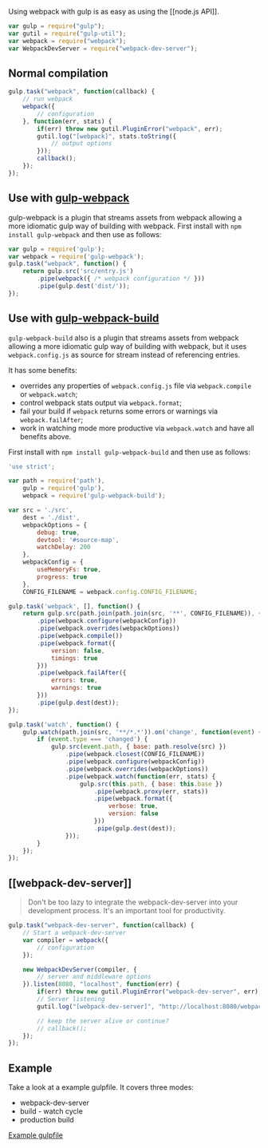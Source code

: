 Using webpack with gulp is as easy as using the [[node.js API]].

``` javascript
var gulp = require("gulp");
var gutil = require("gulp-util");
var webpack = require("webpack");
var WebpackDevServer = require("webpack-dev-server");
```

## Normal compilation

``` javascript
gulp.task("webpack", function(callback) {
	// run webpack
	webpack({
		// configuration
	}, function(err, stats) {
		if(err) throw new gutil.PluginError("webpack", err);
		gutil.log("[webpack]", stats.toString({
			// output options
		}));
		callback();
	});
});
```

## Use with [gulp-webpack](https://github.com/shama/gulp-webpack)

gulp-webpack is a plugin that streams assets from webpack allowing a more idiomatic gulp way of building with webpack. First install with `npm install gulp-webpack` and then use as follows:

``` javascript
var gulp = require('gulp');
var webpack = require('gulp-webpack');
gulp.task("webpack", function() {
	return gulp.src('src/entry.js')
		.pipe(webpack({ /* webpack configuration */ }))
		.pipe(gulp.dest('dist/'));
});
```

## Use with [gulp-webpack-build](https://github.com/mdreizin/gulp-webpack-build)

`gulp-webpack-build` also is a plugin that streams assets from webpack allowing a more idiomatic gulp way of building with webpack, but it uses `webpack.config.js` as source for stream instead of referencing entries.

It has some benefits:

- overrides any properties of `webpack.config.js` file via `webpack.compile` or `webpack.watch`;
- control webpack stats output via `webpack.format`;
- fail your build if `webpack` returns some errors or warnings via `webpack.failAfter`;
- work in watching mode more productive via `webpack.watch` and have all benefits above.

First install with `npm install gulp-webpack-build` and then use as follows:

``` javascript
'use strict';

var path = require('path'),
    gulp = require('gulp'),
    webpack = require('gulp-webpack-build');

var src = './src',
    dest = './dist',
    webpackOptions = {
        debug: true,
        devtool: '#source-map',
        watchDelay: 200
    },
    webpackConfig = {
        useMemoryFs: true,
        progress: true
    },
    CONFIG_FILENAME = webpack.config.CONFIG_FILENAME;

gulp.task('webpack', [], function() {
    return gulp.src(path.join(path.join(src, '**', CONFIG_FILENAME)), { base: path.resolve(src) })
        .pipe(webpack.configure(webpackConfig))
        .pipe(webpack.overrides(webpackOptions))
        .pipe(webpack.compile())
        .pipe(webpack.format({
            version: false,
            timings: true
        }))
        .pipe(webpack.failAfter({
            errors: true,
            warnings: true
        }))
        .pipe(gulp.dest(dest));
});

gulp.task('watch', function() {
    gulp.watch(path.join(src, '**/*.*')).on('change', function(event) {
        if (event.type === 'changed') {
            gulp.src(event.path, { base: path.resolve(src) })
                .pipe(webpack.closest(CONFIG_FILENAME))
                .pipe(webpack.configure(webpackConfig))
                .pipe(webpack.overrides(webpackOptions))
                .pipe(webpack.watch(function(err, stats) {
                    gulp.src(this.path, { base: this.base })
                        .pipe(webpack.proxy(err, stats))
                        .pipe(webpack.format({
                            verbose: true,
                            version: false
                        }))
                        .pipe(gulp.dest(dest));
                }));
        }
    });
});
```

## [[webpack-dev-server]]

> Don't be too lazy to integrate the webpack-dev-server into your development process. It's an important tool for productivity.

``` javascript
gulp.task("webpack-dev-server", function(callback) {
	// Start a webpack-dev-server
	var compiler = webpack({
		// configuration
	});

	new WebpackDevServer(compiler, {
		// server and middleware options
	}).listen(8080, "localhost", function(err) {
		if(err) throw new gutil.PluginError("webpack-dev-server", err);
		// Server listening
		gutil.log("[webpack-dev-server]", "http://localhost:8080/webpack-dev-server/index.html");

		// keep the server alive or continue?
		// callback();
	});
});
```

## Example

Take a look at a example gulpfile. It covers three modes:

* webpack-dev-server
* build - watch cycle
* production build

[Example gulpfile](https://github.com/webpack/webpack-with-common-libs/blob/master/gulpfile.js)